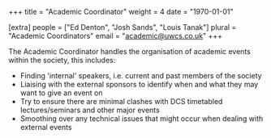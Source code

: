+++
title = "Academic Coordinator"
weight = 4
date = "1970-01-01"

[extra]
people = ["Ed Denton", "Josh Sands", "Louis Tanak"]
plural = "Academic Coordinators"
email = "academic@uwcs.co.uk"
+++

The Academic Coordinator handles the organisation of academic events within the society, this includes:

- Finding 'internal' speakers, i.e. current and past members of the society
- Liaising with the external sponsors to identify when and what they may want to give an event on
- Try to ensure there are minimal clashes with DCS timetabled lectures/seminars and other major events
- Smoothing over any technical issues that might occur when dealing with external events